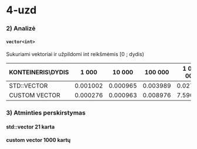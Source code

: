 # 4-uzd

### 2) Analizė

#### ``` vector<int> ```

Sukuriami vektoriai ir užpildomi int reikšmėmis [0 ; dydis)

| KONTEINERIS\DYDIS |  1 000   |  10 000  |  100 000  | 1 000 000 | 10 000 000 |
| ----------------- | -------- | -------- | --------- | --------- | ---------- |
| STD::VECTOR       | 0.001002 | 0.000965 | 0.003989  | 0.027925  |  0.203256  |
| CUSTOM VECTOR     | 0.000276 | 0.000963 | 0.008976  | 7.590750  |   1233.72  |


### 3) Atminties perskirstymas
 
#### std::vector<int> 21 karta
#### custom vector 1000 kartų
 
 
